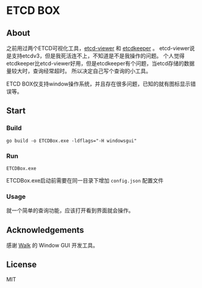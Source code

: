 # ETCD BOX

## About

之前用过两个ETCD可视化工具，[etcd-viewer](https://github.com/nikfoundas/etcd-viewer) 和 [etcdkeeper](https://github.com/evildecay/etcdkeeper) 。
etcd-viewer说是支持etcdv3，但是我死活连不上，不知道是不是我操作的问题。
个人觉得etcdkeeper比etcd-viewer好用，但是etcdkeeper有个问题，当etcd存储的数据量较大时，查询经常超时。
所以决定自己写个查询的小工具。

ETCD BOX仅支持window操作系统，并且存在很多问题，已知的就有图标显示错误等。

## Start

### Build

```
go build -o ETCDBox.exe -ldflags="-H windowsgui"
```

### Run

```
ETCDBox.exe
```

ETCDBox.exe启动前需要在同一目录下增加 `config.json` 配置文件

### Usage

就一个简单的查询功能，应该打开看到界面就会操作。

## Acknowledgements

感谢 [Walk](https://github.com/lxn/walk) 的 Window GUI 开发工具。

## License

MIT
